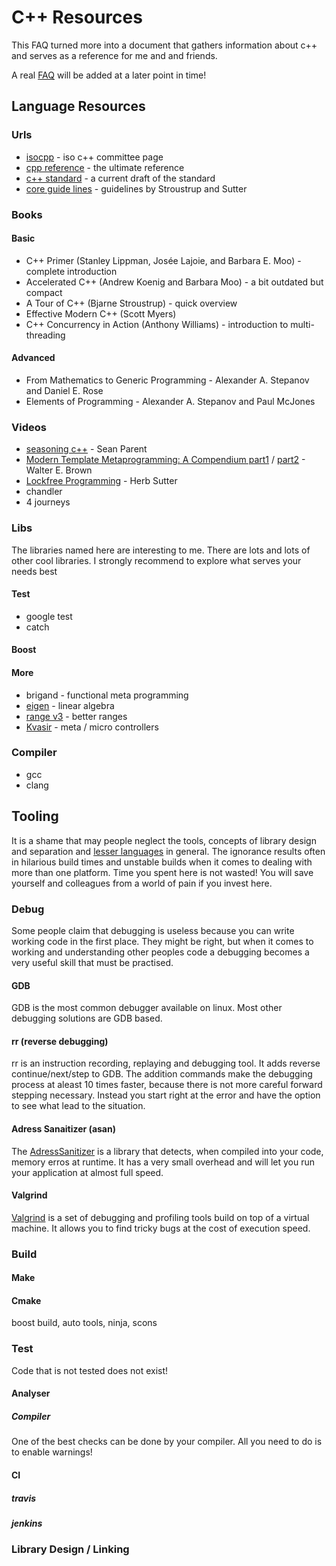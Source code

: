 # C++ Resources
This FAQ turned more into a document that gathers information
about c++ and serves as a reference for me and and friends.

A real [FAQ](faq.md) will be added at a later point in time!

## Language Resources

### Urls
 * [isocpp](https://isocpp.org/) -
   iso c++ committee page
 * [cpp reference](http://en.cppreference.com/w/) -
   the ultimate reference
 * [c++ standard](http://eelis.net/c++draft/) -
   a current draft of the standard
 * [core guide lines](https://github.com/isocpp/CppCoreGuidelines) -
   guidelines by Stroustrup and Sutter

### Books
#### Basic
 * C++ Primer
   (Stanley Lippman, Josée Lajoie, and Barbara E. Moo) -
   complete introduction
 * Accelerated C++
   (Andrew Koenig and Barbara Moo) -
   a bit outdated but compact
 * A Tour of C++
   (Bjarne Stroustrup) -
   quick overview
 * Effective Modern C++
   (Scott Myers)
 * C++ Concurrency in Action
   (Anthony Williams) -
   introduction to multi-threading

#### Advanced
 * From Mathematics to Generic Programming - Alexander A. Stepanov and Daniel E. Rose
 * Elements of Programming - Alexander A. Stepanov and Paul McJones

### Videos
 * [seasoning c++](
   https://channel9.msdn.com/Events/GoingNative/2013/Cpp-Seasoning) -
   Sean Parent
 * [Modern Template Metaprogramming: A Compendium part1](
   https://www.youtube.com/watch?v=Am2is2QCvxY) /
   [part2](https://www.youtube.com/watch?v=a0FliKwcwXE) -
   Walter E. Brown
 * [Lockfree Programming](
   https://www.youtube.com/watch?v=c1gO9aB9nbs) -
   Herb Sutter
 * chandler
 * 4 journeys

### Libs
The libraries named here are interesting to me. There are lots and lots
of other cool libraries. I strongly recommend to explore what serves
your needs best

#### Test
 * google test
 * catch

#### Boost

#### More
* brigand -
  functional meta programming
* [eigen](
  eigen.tuxfamily.org) -
  linear algebra
* [range v3](
  https://github.com/ericniebler/range-v3) - 
  better ranges
* [Kvasir](
  https://github.com/kvasir-io/Kvasir) -
  meta / micro controllers

### Compiler
 * gcc
 * clang

## Tooling
It is a shame that may people neglect the tools, concepts of library design and
separation and [lesser languages](lesser_languages.md) in general. The
ignorance results often in hilarious build times and unstable builds when it
comes to dealing with more than one platform. Time you spent here is not
wasted! You will save yourself and colleagues from a world of pain if you
invest here.

### Debug
Some people claim that debugging is useless because you can write working code in
the first place. They might be right, but when it comes to working and understanding
other peoples code a debugging becomes a very useful skill that must be practised.

#### GDB
GDB is the most common debugger available on linux. Most other debugging solutions
are GDB based.

#### rr (reverse debugging)
rr is an instruction recording, replaying and debugging tool. It adds reverse
continue/next/step to GDB. The addition commands make the debugging process at
aleast 10 times faster, because there is not more careful forward stepping
necessary. Instead you start right at the error and have the option to see what
lead to the situation.


#### Adress Sanaitizer (asan)
The [AdressSanitizer](
https://github.com/google/sanitizers/wiki/AddressSanitizer)
is a library that detects, when compiled into your code, memory erros at
runtime. It has a very small overhead and will let you run your application at
almost full speed.

#### Valgrind
[Valgrind](
http://valgrind.org/) 
is a set of debugging and profiling tools build on top of a virtual machine. It
allows you to find tricky bugs at the cost of execution speed.


### Build

#### Make
#### Cmake
boost build, auto tools, ninja, scons

### Test
Code that is not tested does not exist!

#### Analyser

##### Compiler
One of the best checks can be done by your compiler. All you need to do is to
enable warnings!

#### CI
##### travis
##### jenkins

### Library Design / Linking

